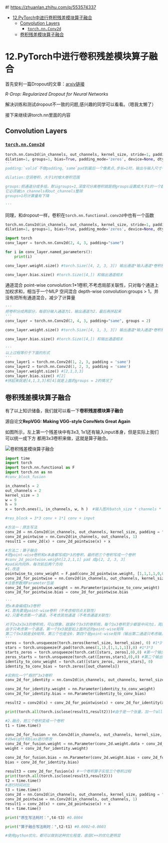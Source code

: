 #! https://zhuanlan.zhihu.com/p/553574337
- [12.PyTorch中进行卷积残差模块算子融合](#12pytorch中进行卷积残差模块算子融合)
  - [Convolution Layers](#convolution-layers)
    - [`torch.nn.Conv2d`](#torchnnconv2d)
  - [卷积残差模块算子融合](#卷积残差模块算子融合)

# 12.PyTorch中进行卷积残差模块算子融合

首先安利一篇Dropout的文章：[arxiv链接](https://arxiv.org/pdf/2106.14448.pdf)

*R-Drop: Regularized Dropout for Neural Networks*

解决训练和测试dropout不一致的问题,感兴趣的同学可以看看。（嗯我太懒了）

接下来继续讲torch.nn里面的内容

## Convolution Layers

### [`torch.nn.Conv2d`](https://pytorch.org/docs/stable/generated/torch.nn.Conv2d.html#torch.nn.Conv2d)

```python
torch.nn.Conv2d(in_channels, out_channels, kernel_size, stride=1, padding=0, 
dilation=1, groups=1, bias=True, padding_mode='zeros', device=None, dtype=None)
'''
padding:`valid`不做padding,`same`pad到最后一个像素点,步长=1时，输出与输入尺寸一致

dilation:空洞卷积，大于1时增大卷积范围

groups:把通道分成多组，默认groups=1,深度可分离卷积就是把groups设置成大于1的一个数
它必须被in_channels和out_channels整除
groups>1时计算量有下降

'''
```

同理，和dropout一样，卷积在`torch.nn.functional.conv2d`中也有一个函数
```python
torch.nn.Conv2d(in_channels, out_channels, kernel_size, stride=1, padding=0, 
dilation=1, groups=1, bias=True, padding_mode='zeros', device=None, dtype=None)
```

```python
import torch
conv_layer = torch.nn.Conv2d(2, 4, 3, padding="same")

for i in conv_layer.named_parameters():
    print(i)

conv_layer.weight.size() #torch.Size([4, 2, 3, 3]) 输出通道*输入通道*卷积核大小

conv_layer.bias.size() #torch.Size([4,]) 和输出通道相关

```
通道混合
point-wise convolution:1*1卷积,不考虑局部关联性，只对每个通道上加权求和，相当于一个MLP
空间混合
depth-wise convolution:groups > 1，并没有把所有通道混合，减少了计算量
```python
'''
把卷积分成两部分，每部分输入通道为1，输出通道为2，最后再拼起来
'''
conv_layer = torch.nn.Conv2d(2, 4, 3, padding="same", groups = 2)

conv_layer.weight.size() #torch.Size([4, 1, 3, 3]) 输出通道*输入通道*卷积核大小

conv_layer.bias.size() #torch.Size([4,]) 和输出通道相关

'''
以上过程等价于下面的形式
'''
conv_layer1 = torch.nn.Conv2d(1, 2, 3, padding = 'same')
conv_layer2 = torch.nn.Conv2d(1, 2, 3, padding = 'same')
conv_layer.weight.size() #[2,1,3,3]
conv_layer.bias.size() #[2]
#拼起来就是[4,1,3,3]和[4]就是上面的groups = 2的情况了
```

## 卷积残差模块算子融合
有了以上知识储备，我们就可以看一下**卷积残差模块算子融合**

源自论文**RepVGG: Making VGG-style ConvNets Great Again**

如图所示，左上第一个残差块中有3x3, 1x1还有输入input本身，但是实际上我们可以统一成下方
都用3x3卷积来做，这就是算子融合。

![卷积残差模块算子融合](https://pic4.zhimg.com/80/v2-c15e02b93d91b3ceaff744bc8e0e6229.png)

```python
import time
import torch
import torch.nn.functional as F
import torch.nn as nn
#conv_block_fusion

in_channels = 2
out_channels = 2
kernel_size = 3
w = 9
h = 9
x = torch.ones(1, in_channels, w, h )  #输入图片batch_size * channels * w * h 简称NCHW

#res_block = 3*3 conv + 1*1 conv + input

#方法一：原生写法 
conv_2d = nn.Conv2d(in_channels, out_channels, kernel_size, padding = "same")
conv_2d_pointwise = nn.Conv2d(in_channels, out_channels, 1)
result1 = conv_2d(x) + conv_2d_pointwise(x) + x

#方法二：算子融合
#把point-wise卷积和x本身都写成3*3的卷积，最终把三个卷积写成一个卷积
#conv_2d_pointwise.weight[2,2,1,1] pad 成p[2, 2, 3, 3]
#pad从内向外，每次前后两个方向
#1.改造
pointwise_to_conv_weight = F.pad(conv_2d_pointwise.weight, [1,1,1,1,0,0,0,0])
conv_2d_for_pointwise = nn.Conv2d(in_channels, out_channels, kernel_size, padding="same")
#注意参数用Parameter包装
conv_2d_for_pointwise.weight = nn.Parameter(pointwise_to_conv_weight)
conv_2d_for_pointwise.bias = conv_2d_for_pointwise.bias

'''
把x本身编成3x3卷积
#1.首先要是point-wise卷积（不考虑相邻点关联性）
#2.只要考虑第一个通道，不考虑其他通道（不考虑通道关联性）

对于2x2x3x3的卷积核，可以想象，就是4个3x3的卷积核，每个3x3卷积至少都是中间为1，周围是0
由于只考虑第一个通道，第一个3x3就是如上面所述的point-wise矩阵
第二个3x3就是全0矩阵，第三个也是全0，第四个是point-wise矩阵（输出第二通道只考虑输入第二通道）
'''
zeros = torch.unsqueeze(torch.zeros(kernel_size, kernel_size), 0) #1*3*3
stars = torch.unsqueeze(F.pad(torch.ones(1,1),[1,1,1,1]),0) #1*3*3
starts_zeros = torch.unsqueeze(torch.cat([stars, zeros],0),0) #第一个输出通道
zeros_starts = torch.unsqueeze(torch.cat([zeros,stars],0),0) #第二个输出通道
identity_to_conv_weight = torch.cat([stars_zeros, zeros_stars], 0)
identity_to_conv_bias = torch.zeros([out_channels])

#实例化一个”假的“3x3卷积
conv_2d_for_identity = nn.Conv2d(in_channels, out_channels, kernel_size, padding="same")

conv_2d_for_identity.weight = nn.Parameter(identity_to_conv_weight)
conv_2d_for_identity.bias = nn.Parameter(identity_to_conv_bias)

result2 = conv2d(x) + conv_2d_for_pointwise(x) + conv_2d_for_identity(x)

print(torch.all(torch.isclose(result1,result2)))#由于是一个张量，加一个all，看每个位置是否都相等

#2.融合，把三个卷积变成一个卷积
t1 = time.time()

conv_2d_for_fusion = nn.Conv2d(in_channels, out_channels, kernel_size, padding="same")
#对weight和bias进行修改
conv_2d_for_fusion.weight = nn.Parameter(conv_2d.weight.data + conv_2d_for_pointwise.
weight + conv_2d_for_identity.weight)

conv_2d_for_fusion.bias = nn.Parameter(conv_2d.weight.bias + conv_2d_for_pointwise.
bias + conv_2d_for_identity.bias)

result3 = conv_2d_for_fusion(x) #一个卷积算子实现三个卷积过程
print(torch.all(torch.isclose(result3,result2)))
t2 = time.time()
#进行时间对比
t3 = time.time()
conv_2d = nn.Conv2d(in_channels, out_channels, kernel_size, padding = "same")
conv_2d_pointwise = nn.Conv2d(in_channels, out_channels, 1)
result1 = conv_2d(x) + conv_2d_pointwise(x) + x
t4 = time.time()

print("原生写法耗时：",t4-t3) #0.0004

print("算子融合写法耗时：",t2-t1) #0.0002~0.0003

#使用python优化，都可以做到这种优化程度，底层C++的优化更明显
```